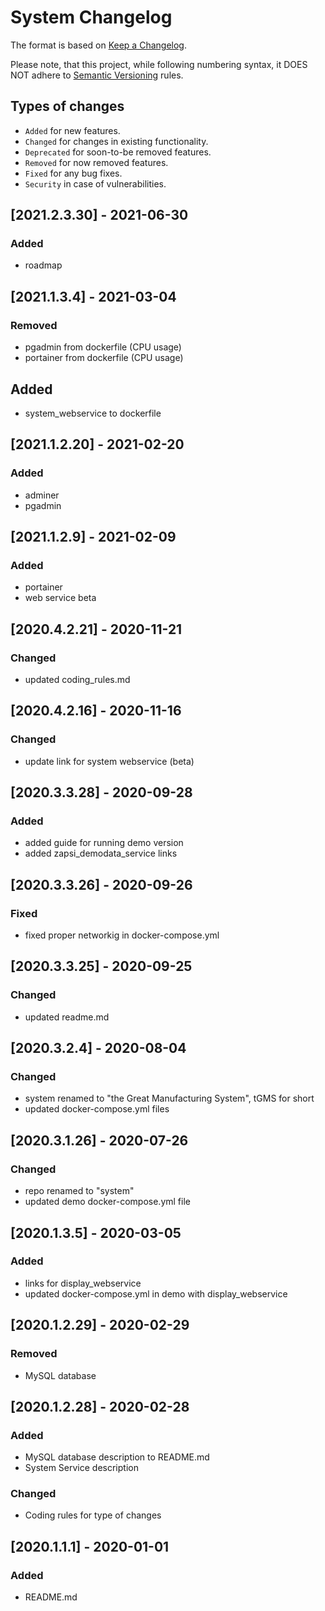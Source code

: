 # System Changelog

The format is based on [Keep a Changelog](http://keepachangelog.com/en/1.0.0/).

Please note, that this project, while following numbering syntax, it DOES NOT
adhere to [Semantic Versioning](http://semver.org/spec/v2.0.0.html) rules.

## Types of changes

* ```Added``` for new features.
* ```Changed``` for changes in existing functionality.
* ```Deprecated``` for soon-to-be removed features.
* ```Removed``` for now removed features.
* ```Fixed``` for any bug fixes.
* ```Security``` in case of vulnerabilities.

## [2021.2.3.30] - 2021-06-30

### Added
- roadmap

## [2021.1.3.4] - 2021-03-04

### Removed
- pgadmin from dockerfile (CPU usage)
- portainer from dockerfile (CPU usage)

## Added
- system_webservice to dockerfile

## [2021.1.2.20] - 2021-02-20

### Added
- adminer
- pgadmin

## [2021.1.2.9] - 2021-02-09

### Added
- portainer
- web service beta

## [2020.4.2.21] - 2020-11-21

### Changed
- updated coding_rules.md

## [2020.4.2.16] - 2020-11-16

### Changed
- update link for system webservice (beta)

## [2020.3.3.28] - 2020-09-28

### Added
- added guide for running demo version
- added zapsi_demodata_service links

## [2020.3.3.26] - 2020-09-26

### Fixed
- fixed proper networkig in docker-compose.yml

## [2020.3.3.25] - 2020-09-25

### Changed
- updated readme.md

## [2020.3.2.4] - 2020-08-04

### Changed
- system renamed to "the Great Manufacturing System", tGMS for short
- updated docker-compose.yml files

## [2020.3.1.26] - 2020-07-26

### Changed
- repo renamed to "system"
- updated demo docker-compose.yml file 


## [2020.1.3.5] - 2020-03-05

### Added
- links for display_webservice
- updated docker-compose.yml in demo with display_webservice


## [2020.1.2.29] - 2020-02-29

### Removed
- MySQL database


## [2020.1.2.28] - 2020-02-28

### Added
- MySQL database description to README.md
- System Service description

### Changed
- Coding rules for type of changes


## [2020.1.1.1] - 2020-01-01

### Added
- README.md